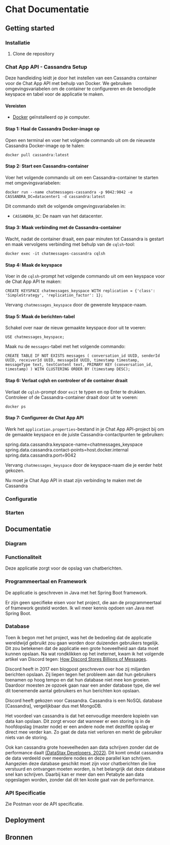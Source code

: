 # Chat Documentatie

## Getting started

### Installatie

1. Clone de repository

### Chat App API - Cassandra Setup

Deze handleiding leidt je door het instellen van een Cassandra container voor de Chat App API met behulp van Docker. We gebruiken omgevingsvariabelen om de container te configureren en de benodigde keyspace en tabel voor de applicatie te maken.

#### Vereisten

- [Docker](https://www.docker.com/products/docker-desktop) geïnstalleerd op je computer.

#### Stap 1: Haal de Cassandra Docker-image op

Open een terminal en voer het volgende commando uit om de nieuwste Cassandra Docker-image op te halen:

`docker pull cassandra:latest`

#### Stap 2: Start een Cassandra-container

Voer het volgende commando uit om een Cassandra-container te starten met omgevingsvariabelen:

`docker run --name chatmessages-cassandra -p 9042:9042 -e CASSANDRA_DC=datacenter1 -d cassandra:latest`

Dit commando stelt de volgende omgevingsvariabelen in:

- `CASSANDRA_DC`: De naam van het datacenter.

#### Stap 3: Maak verbinding met de Cassandra-container

Wacht, nadat de container draait, een paar minuten tot Cassandra is gestart en maak vervolgens verbinding met behulp van de `cqlsh`-tool:

`docker exec -it chatmessages-cassandra cqlsh`

#### Stap 4: Maak de keyspace

Voer in de `cqlsh`-prompt het volgende commando uit om een keyspace voor de Chat App API te maken:

`CREATE KEYSPACE chatmessages_keyspace WITH replication = {'class': 'SimpleStrategy', 'replication_factor': 1};`

Vervang `chatmessages_keyspace` door de gewenste keyspace-naam.

#### Stap 5: Maak de berichten-tabel

Schakel over naar de nieuw gemaakte keyspace door uit te voeren:

`USE chatmessages_keyspace;`

Maak nu de `messages`-tabel met het volgende commando:

`CREATE TABLE IF NOT EXISTS messages (
    conversation_id UUID,
    senderId UUID,
    receiverId UUID,
    messageId UUID,
    timestamp timestamp,
    messageType text,
    textContent text,
    PRIMARY KEY (conversation_id, timestamp)
) WITH CLUSTERING ORDER BY (timestamp DESC);
`

#### Stap 6: Verlaat cqlsh en controleer of de container draait

Verlaat de `cqlsh`-prompt door `exit` te typen en op Enter te drukken. Controleer of de Cassandra-container draait door uit te voeren:

`docker ps`

#### Stap 7: Configureer de Chat App API

Werk het `application.properties`-bestand in je Chat App API-project bij om de gemaakte keyspace en de juiste Cassandra-contactpunten te gebruiken:

spring.data.cassandra.keyspace-name=chatmessages_keyspace
spring.data.cassandra.contact-points=host.docker.internal
spring.data.cassandra.port=9042

Vervang `chatmessages_keyspace` door de keyspace-naam die je eerder hebt gekozen.

Nu moet je Chat App API in staat zijn verbinding te maken met de Cassandra


### Configuratie


### Starten

## Documentatie

### Diagram

### Functionaliteit

Deze applicatie zorgt voor de opslag van chatberichten. 

### Programmeertaal en Framework

De applicatie is geschreven in Java met het Spring Boot framework.

Er zijn geen specifieke eisen voor het project, die aan de programmeertaal of framework gesteld worden. Ik wil meer kennis opdoen van Java met Spring Boot. 

### Database

Toen ik begon met het project, was het de bedoeling dat de applicatie wereldwijd gebruikt zou gaan worden door duizenden gebruikers tegelijk. Dit zou betekenen dat de applicatie een grote hoeveelheid aan data moet kunnen opslaan. Na wat rondklikken op het ineternet, kwam ik het volgende artikel van Discord tegen: [How Discord Stores Billions of Messages](https://discord.com/blog/how-discord-stores-billions-of-messages). 

Discord heeft in 2017 een blogpost geschreven over hoe zij miljarden berichten opslaan. Zij liepen tegen het probleem aan dat hun gebruikers toenamen op hoog tempo en dat hun database niet mee kon groeien. Daardoor moesten ze opzoek gaan naar een ander database type, die wel dit toenemende aantal gebruikers en hun berichten kon opslaan.

Discord heeft gekozen voor Cassandra. Cassandra is een NoSQL database [Cassandra], vergelijkbaar dus met MongoDB.

Het voordeel van cassandra is dat het eenvoudige meerdere kopieën van data kan opslaan. Dit zorgt ervoor dat wanneer er een storing is in de hoofdopslag (master node) er een andere node met dezelfde opslag er direct mee verder kan. Zo gaat de data niet verloren en merkt de gebruiker niets van de storing.

Ook kan cassandra grote hoeveelheden aan data schrijven zonder dat de performance daalt [(DataStax Developers, 2022)](https://www.youtube.com/watch?v=YjYWsN1vek8). Dit komt omdat cassandra de data verdeeld over meerdere nodes en deze parallel kan schrijven. Aangezien deze database geschikt moet zijn voor chatberichten die live verstuurd en ontvangen moeten worden, is het belangrijk dat deze database snel kan schrijven. Daarbij kan er meer dan een Petabyte aan data opgeslagen worden, zonder dat dit ten koste gaat van de performance.

### API Specificatie

Zie Postman voor de API specificatie.

## Deployment

## Bronnen

[](https://discord.com/blog/how-discord-stores-billions-of-messages)
[](https://cassandra.apache.org/_/cassandra-basics.html)
[](https://www.youtube.com/watch?v=YjYWsN1vek8)